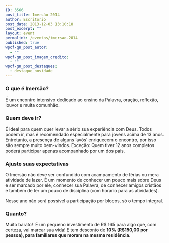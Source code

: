 ```yaml
---
ID: 3566
post_title: Imersão 2014
author: Escritorio
post_date: 2013-12-03 13:10:18
post_excerpt: ""
layout: event
permalink: /eventos/imersao-2014
published: true
wpcf-gn_post_autor:
  - ""
wpcf-gn_post_imagem_credito:
  - ""
wpcf-gn_post_destaques:
  - destaque_novidade
---
```

<h3>O que é Imersão?</h3>
É um encontro intensivo dedicado ao ensino da Palavra, oração, reflexão, louvor e muita comunhão.
<h3>Quem deve ir?</h3>
É ideal para quem quer levar a sério sua experiência com Deus. Todos podem ir, mas é recomendado especialmente para jovens acima de 13 anos. Entretanto, a presença de alguns ‘avós’ enriquecem o encontro, por isso são sempre muito bem-vindos. Exceção: Quem tiver 12 anos completos poderá participar apenas acompanhado por um dos pais.
<h3>Ajuste suas expectativas</h3>
O Imersão não deve ser confundido com acampamento de férias ou mera atividade de lazer. É um momento de conhecer um pouco mais sobre Deus e ser marcado por ele, conhecer sua Palavra, de conhecer amigos cristãos e também de ter um pouco de disciplina (com horário para as atividades).

Nesse ano não será possível a participação por blocos, só o tempo integral.
<h3>Quanto?</h3>
Muito barato!  É um pequeno investimento de R$ 165 para algo que, com certeza, vai marcar sua vida! E tem desconto de <b>10% (R$150,00 por pessoa), para familiares que moram na mesma residência.</b>
